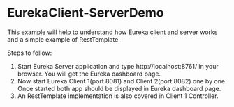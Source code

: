 # EurekaClient-ServerDemo
This example will help to understand how Eureka client and server works and a simple example of RestTemplate.

Steps to follow:
1. Start Eureka Server application and type http://localhost:8761/ in your browser. You will get the Eureka dashboard page.
2. Now start Eureka Client 1(port 8081) and Client 2(port 8082) one by one. Once started both app should be displayed in Eureka dashboard page.
3. An RestTemplate implementation is also covered in Client 1 Controller.
